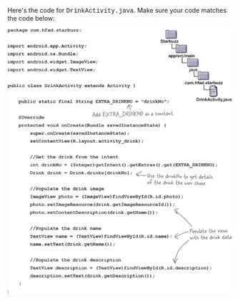 Here's the code for <font style="font-family:courier;">DrinkActivity.java</font>. Make sure your code matches the code below:

![](.guides/img/52.png)